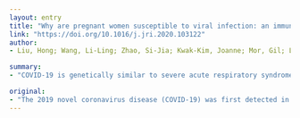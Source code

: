 ```yaml
---
layout: entry
title: "Why are pregnant women susceptible to viral infection: an immunological viewpoint?"
link: "https://doi.org/10.1016/j.jri.2020.103122"
author:
- Liu, Hong; Wang, Li-Ling; Zhao, Si-Jia; Kwak-Kim, Joanne; Mor, Gil; Liao, Ai-Hua

summary:
- "COVID-19 is genetically similar to severe acute respiratory syndrome coronavirus (SARS-CoV-2) It has been rapidly spreading out in China and all over the world. The virus causing the disease has been known to be distinct from it. It affects all age groups, including newborns, to the elders. In pregnant women, there is no evidence for vertical transmission of the virus, but an increased prevalence of preterm deliveries."

original:
- "The 2019 novel coronavirus disease (COVID-19) was first detected in December 2019 and became epidemic in Wuhan, Hubei Province, China. COVID-19 has been rapidly spreading out in China and all over the world. The virus causing COVID-19, SARS-CoV-2 has been known to be genetically similar to severe acute respiratory syndrome coronavirus (SARS-CoV) but distinct from it. Clinical manifestation of COVID-19 can be characterized by mild upper respiratory tract infection, lower respiratory tract infection involving non-life threatening pneumonia, and life-threatening pneumonia with acute respiratory distress syndrome. It affects all age groups, including newborns, to the elders. Particularly, pregnant women may be more susceptible to COVID-19 since pregnant women, in general, are vulnerable to respiratory infection. In pregnant women with COVID-19, there is no evidence for vertical transmission of the virus, but an increased prevalence of preterm deliveries. The COVID-19 may alter immune responses at the maternal-fetal interface, and affect the well-being of mothers and infants. In this review, we focused on the reason why pregnant women are more susceptible to COVID-19 and the potential maternal and fetal complications from an immunological viewpoint."
---
```


